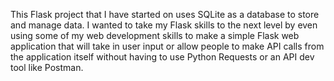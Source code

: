 This Flask project that I have started on uses SQLite as a database to store
and manage data. I wanted to take my Flask skills to the next level by even
using some of my web development skills to make a simple Flask web application
that will take in user input or allow people to make API calls from the
application itself without having to use Python Requests or an API dev tool
like Postman.
